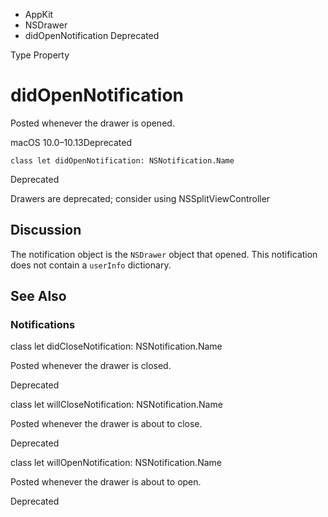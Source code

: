 

- AppKit
- NSDrawer
-  didOpenNotification Deprecated

Type Property

# didOpenNotification

Posted whenever the drawer is opened.

macOS 10.0–10.13Deprecated

``` source
class let didOpenNotification: NSNotification.Name
```

Deprecated

Drawers are deprecated; consider using NSSplitViewController

## Discussion

The notification object is the `NSDrawer` object that opened. This notification does not contain a `userInfo` dictionary.

## See Also

### Notifications

class let didCloseNotification: NSNotification.Name

Posted whenever the drawer is closed.

Deprecated

class let willCloseNotification: NSNotification.Name

Posted whenever the drawer is about to close.

Deprecated

class let willOpenNotification: NSNotification.Name

Posted whenever the drawer is about to open.

Deprecated

